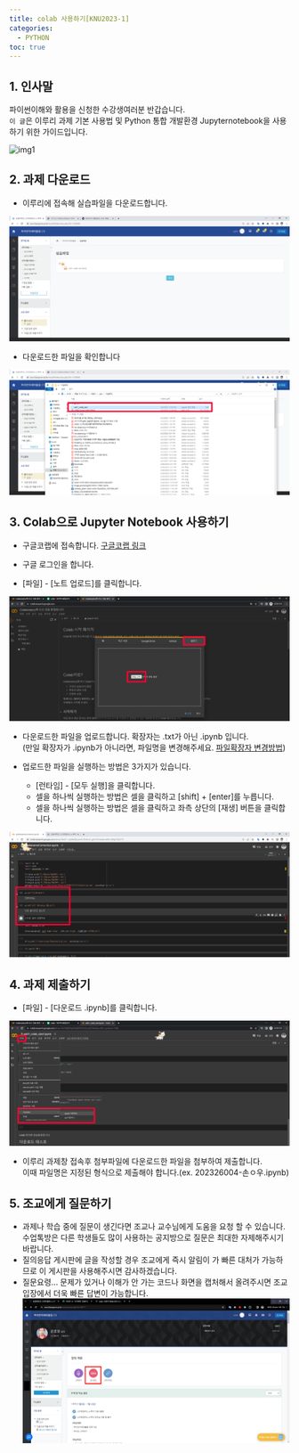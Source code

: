 ```yaml
---
title: colab 사용하기[KNU2023-1]
categories:
  - PYTHON
toc: true
---
```


## 1. 인사말

파이썬이해와 활용을 신청한 수강생여러분 반갑습니다.<br> 
`이 글`은 이루리 과제 기본 사용법 및 Python 통합 개발환경 Jupyternotebook을 사용하기 위한 가이드입니다.

![img1](https://i2-prod.mirror.co.uk/incoming/article5351455.ece/ALTERNATES/s1200d/PAY-This-eagle-has-a-bad-hair-day.jpg)

## 2. 과제 다운로드

- 이루리에 접속해 실습파일을 다운로드합니다.

![1](/assets/img/colab-1.jpg)

- 다운로드한 파일을 확인합니다

![2](/assets/img/colab-1-1.jpg)

## 3. Colab으로 Jupyter Notebook 사용하기

- 구글코랩에 접속합니다. [구글코랩 링크](https://colab.research.google.com/notebooks/intro.ipynb#recent=true)

- 구글 로그인을 합니다.

- [파일] - [노트 업로드]를 클릭합니다.

![3](/assets/img/colab-5.jpg)

- 다운로드한 파일을 업로드합니다. 확장자는 .txt가 아닌 .ipynb 입니다.<br>
(만일 확장자가 .ipynb가 아니라면, 파일명을 변경해주세요. [파일확장자 변경방법](https://www.youtube.com/watch?v=52noyj4-H4w))

- 업로드한 파일을 실행하는 방법은 3가지가 있습니다.
   - [런타임] - [모두 실행]을 클릭합니다.
   - 셀을 하나씩 실행하는 방법은 셀을 클릭하고 [shift] + [enter]를 누릅니다.
   - 셀을 하나씩 실행하는 방법은 셀을 클릭하고 좌측 상단의 [재생] 버튼을 클릭합니다.

![4](/assets/img/colab-8.jpg)

## 4. 과제 제출하기

- [파일] - [다운로드 .ipynb]를 클릭합니다.

![5](/assets/img/colab-7.jpg)

- 이루리 과제창 접속후 첨부파일에 다운로드한 파일을 첨부하여 제출합니다.<br> 
   이때 파일명은 지정된 형식으로 제출해야 합니다.(ex. 202326004-손ㅇ우.ipynb)

## 5. 조교에게 질문하기
- 과제나 학습 중에 질문이 생긴다면 조교나 교수님에게 도움을 요청 할 수 있습니다. 수업톡방은 다른 학생들도 많이 사용하는 공지방으로 질문은 최대한 자제해주시기 바랍니다.
- 질의응답 게시판에 글을 작성할 경우 조교에게 즉시 알림이 가 빠른 대처가 가능하므로 이 게시판을 사용해주시면 감사하겠습니다.
- 질문요령... 문제가 있거나 이해가 안 가는 코드나 화면을 캡처해서 올려주시면 조교입장에서 더욱 빠른 답변이 가능합니다.
  ![4](/assets/img/ask.png)
